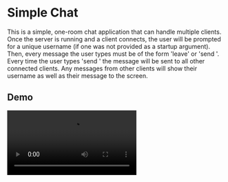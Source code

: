 # Simple Chat

This is a simple, one-room chat application that can handle multiple clients.
Once the server is running and a client connects, the user will be prompted for
a unique username (if one was not provided as a startup argument).  Then, every
message the user types must be of the form 'leave' or 'send <msg>'.  Every time
the user types 'send <msg>' the message will be sent to all other connected
clients.  Any messages from other clients will show their username as well as
their message to the screen.

## Demo

![Demo video](static/ddn-simple-chat-demo.mp4)
